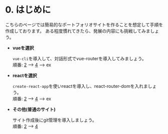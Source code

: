 # 0. はじめに

こちらのページでは簡易的なポートフォリオサイトを作ることを想定して手順を作成しております。
ある程度慣れてきたら、発展の内容にも挑戦してみましょう。

- **vueを選択**
  
  `vue-cli`を導入して、対話形式でvue-routerを導入してみましょう。<br>
  順番: [2](./1_vue.md) --> [4](./4_githubpages.md) --> ex



- **reactを選択** 
  
   `create-react-app`を使いreactを導入し、react-router-domを入れましょう。<br>
   順番: [2](./2_react.md) --> [4](./4_githubpages.md) --> ex



- **その他(普通のサイト)**
  
  サイト作成後にgit管理を導入しましょう。<br>
  順番: [2](./3_other.md) --> [4](./4_githubpages.md)
